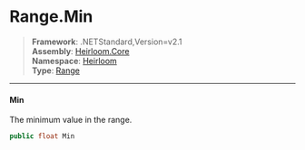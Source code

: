 # Range.Min

> **Framework**: .NETStandard,Version=v2.1  
> **Assembly**: [Heirloom.Core][0]  
> **Namespace**: [Heirloom][0]  
> **Type**: [Range][1]  

--------------------------------------------------------------------------------

#### Min

The minimum value in the range.

```cs
public float Min
```

[0]: ../Heirloom.Core.md
[1]: Heirloom.Range.md
